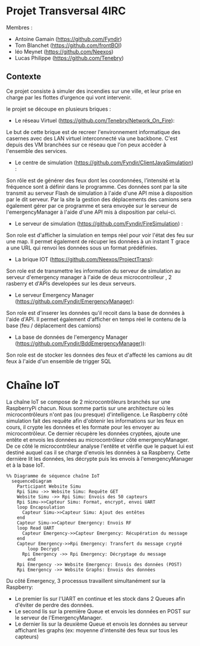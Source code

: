 # Projet Transversal 4IRC

Membres : 
* Antoine Gamain (https://github.com/Fyndir)
* Tom Blanchet (https://github.com/frontBOI)
* léo Meynet (https://github.com/Neexos)
* Lucas Philippe (https://github.com/Tenebry)

## Contexte

Ce projet consiste à simuler des incendies sur une ville, et leur prise en charge par les flottes d’urgence qui vont intervenir.

le projet se découpe en plusieurs briques : 

* Le réseau Virtuel (https://github.com/Tenebry/Network_On_Fire):

Le but de cette brique est de recreer l'environnement informatique des casernes avec des LAN virtuel interconnecté via une backbone. C'est depuis des VM branchées sur ce réseau que l'on peux accèder à l'ensemble des services.

* Le centre de simulation (https://github.com/Fyndir/ClientJavaSimulation) : 

Son rôle est de générer des feux dont les coordonnées, l’intensité et la fréquence sont à définir dans le programme. Ces données sont par la site transmit au serveur Flash de simulation à l'aide d'une API mise à disposition par le dit serveur.
Par la site la gestion des déplacements des camions sera également gérer par ce programme et sera envoyée sur le serveur de l'emergencyManager à l'aide d'une API mis à disposition par celui-ci.

* Le serveur de simulation (https://github.com/Fyndir/FireSimulation) :

Son role est d'afficher la simulation en temps réel pour voir l'état des feu sur une map. Il permet également de récuper les données à un instant T grace a une URL qui renvoi les données sous un format prédéfinies.

* La brique IOT (https://github.com/Neexos/ProjectTrans):

Son role est de transmettre les information du serveur de simulation au serveur d'emergency manager à l'aide de deux microcontrolleur , 2 rasberry et d'APIs developées sur les deux serveurs.

* Le serveur Emergency Manager (https://github.com/Fyndir/EmergencyManager):

Son role est d'inserer les données qu'il recoit dans la base de données à l'aide d'API. Il permet également d'afficher en temps réel le contenu de la base (feu / déplacement des camions)

* La base de données de l'emergency Manager (https://github.com/Fyndir/BddEmergencyManager)): 

Son role est de stocker les données des feux et d'affecté les camions au dit feux à l'aide d'un ensemble de trigger SQL

# Chaîne IoT
La chaîne IoT se compose de 2 microcontrôleurs branchés sur une RaspberryPi chacun.
Nous somme partis sur une architecture où les microcontrôleurs n'ont pas (ou presque) d'intelligence. Le Raspberry côté simulation fait des requête afin d'obtenir les informations sur les feux en cours, il crypte les données et les formate pour les envoyer au microcontrôleur. Ce dernier récupère les données cryptées, ajoute une entête et envois les données au microcontrôleur côté emergencyManager.
De ce côté le microcontrôleur analyse l'entête et vérifie que le paquet lui est destiné auquel cas il se charge d'envois les données à sa Raspberry. Cette dernière lit les données, les décrypte puis les envois à l'emergencyManager et à la base IoT.

```mermaid
%% Diagramme de séquence chaîne IoT
  sequenceDiagram
    Participant Website Simu
    Rpi Simu ->> Website Simu: Requête GET
    Website Simu ->> Rpi Simu: Envois des 50 capteurs
    Rpi Simu->>Capteur Simu: Format, encrypt, envoi UART
    loop Encapsulation
      Capteur Simu->>Capteur Simu: Ajout des entêtes
    end
    Capteur Simu->>Capteur Emergency: Envois RF
	loop Read UART
	  Capteur Emergency->>Capteur Emergency: Récupération du message
	end
    Capteur Emergency->>Rpi Emergency: Transfert du message crypté
        loop Decrypt
	  Rpi Emergency ->> Rpi Emergency: Décryptage du message
        end
    Rpi Emergency ->> Website Emergency: Envois des données (POST)
    Rpi Emergency ->> Website Graphs: Envois des données
```
Du côté Emergency, 3 processus travaillent simultanément sur la Raspberry:
 - Le premier lis sur l'UART en continue et les stock dans 2 Queues afin d'éviter de perdre des données.
 - Le second lis sur la première Queue et envois les données en POST sur le serveur de l'EmergencyManager.
 - Le dernier lis sur la deuxième Queue et envois les données au serveur affichant les graphs (ex: moyenne d'intensité des feux sur tous les capteurs)
